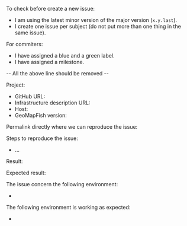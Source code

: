 To check before create a new issue:

* I am using the latest minor version of the major version (`x.y.last`).
* I create one issue per subject (do not put more than one thing in the same issue).

For commiters:

* I have assigned a blue and a green label.
* I have assigned a milestone.

-- All the above line should be removed --

Project:

* GitHub URL:
* Infrastructure description URL:
* Host:
* GeoMapFish version:


Permalink directly where we can reproduce the issue:


Steps to reproduce the issue:

* ...


Result:


Expected result:


The issue concern the following environment:

* <browser> <version> <os> <version>


The following environment is working as expected:

* <browser> <version> <os> <version>
